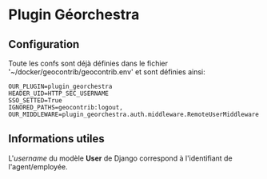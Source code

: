 
# Plugin Géorchestra

## Configuration

Toute les confs sont déjà définies dans le fichier '~/docker/geocontrib/geocontrib.env'
et sont définies ainsi:
```
OUR_PLUGIN=plugin_georchestra
HEADER_UID=HTTP_SEC_USERNAME
SSO_SETTED=True
IGNORED_PATHS=geocontrib:logout,
OUR_MIDDLEWARE=plugin_georchestra.auth.middleware.RemoteUserMiddleware
```

## Informations utiles


L'_username_ du modèle **User** de Django correspond à l'identifiant de l'agent/employée.
